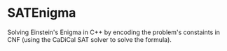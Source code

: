 # SATEnigma
Solving Einstein's Enigma in C++ by encoding the problem's constaints in CNF (using the CaDiCal SAT solver to solve the formula).
